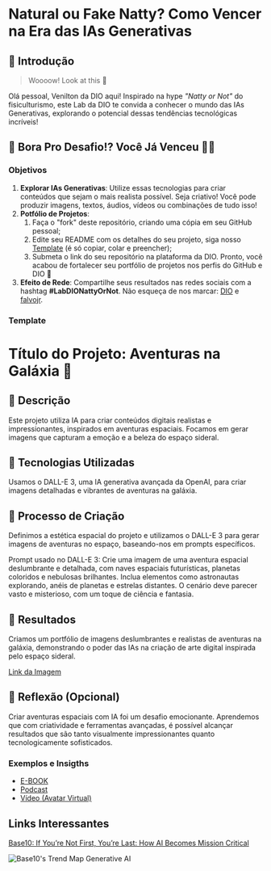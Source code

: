 # Natural ou Fake Natty? Como Vencer na Era das IAs Generativas

## 🚀 Introdução

> Woooow! Look at this 👀

Olá pessoal, Venilton da DIO aqui! Inspirado na hype _"Natty or Not"_ do fisiculturismo, este Lab da DIO te convida a conhecer o mundo das IAs Generativas, explorando o potencial dessas tendências tecnológicas incríveis!

## 🎯 Bora Pro Desafio!? Você Já Venceu 💪🤓

### Objetivos

1. **Explorar IAs Generativas**: Utilize essas tecnologias para criar conteúdos que sejam o mais realista possível. Seja criativo! Você pode produzir imagens, textos, áudios, vídeos ou combinações de tudo isso!
1. **Potfólio de Projetos**:
    1. Faça o "fork" deste repositório, criando uma cópia em seu GitHub pessoal;
    2. Edite seu README com os detalhes do seu projeto, siga nosso [Template](#template) (é só copiar, colar e preencher);
    3. Submeta o link do seu repositório na plataforma da DIO. Pronto, você acabou de fortalecer seu portfólio de projetos nos perfis do GitHub e DIO 🚀
1. **Efeito de Rede**: Compartilhe seus resultados nas redes sociais com a hashtag **#LabDIONattyOrNot**. Não esqueça de nos marcar: [DIO](https://www.linkedin.com/school/dio-makethechange) e [falvojr](https://www.linkedin.com/in/falvojr).

### Template


# Título do Projeto: Aventuras na Galáxia 🌌

## 📒 Descrição
Este projeto utiliza IA para criar conteúdos digitais realistas e impressionantes, inspirados em aventuras espaciais. Focamos em gerar imagens que capturam a emoção e a beleza do espaço sideral.

## 🤖 Tecnologias Utilizadas
Usamos o DALL-E 3, uma IA generativa avançada da OpenAI, para criar imagens detalhadas e vibrantes de aventuras na galáxia.

## 🧐 Processo de Criação
Definimos a estética espacial do projeto e utilizamos o DALL-E 3 para gerar imagens de aventuras no espaço, baseando-nos em prompts específicos.

Prompt usado no DALL-E 3:
Crie uma imagem de uma aventura espacial deslumbrante e detalhada, com naves espaciais futurísticas, planetas coloridos e nebulosas brilhantes. Inclua elementos como astronautas explorando, anéis de planetas e estrelas distantes. O cenário deve parecer vasto e misterioso, com um toque de ciência e fantasia.

## 🚀 Resultados
Criamos um portfólio de imagens deslumbrantes e realistas de aventuras na galáxia, demonstrando o poder das IAs na criação de arte digital inspirada pelo espaço sideral.

[Link da Imagem](https://www.bing.com/images/create/crie-uma-imagem-de-uma-aventura-espacial-deslumbra/1-666a2d7acc0d4028b1e1cefcf1d97cab?id=lpUmyGWSpXz5mthXiJAong%3d%3d&view=detailv2&idpp=genimg&thId=OIG3.QjiOs1qsLqfdrfF5t.Lm&FORM=GCRIDP)



## 💭 Reflexão (Opcional)
Criar aventuras espaciais com IA foi um desafio emocionante. Aprendemos que com criatividade e ferramentas avançadas, é possível alcançar resultados que são tanto visualmente impressionantes quanto tecnologicamente sofisticados.


### Exemplos e Insigths

- [E-BOOK](/exemplos/E-BOOK.md)
- [Podcast](/exemplos/PODCAST.md)
- [Vídeo (Avatar Virtual)](/exemplos/VIDEO.md)

## Links Interessantes

[Base10: If You’re Not First, You’re Last: How AI Becomes Mission Critical](https://base10.vc/post/generative-ai-mission-critical/)

![Base10's Trend Map Generative AI](https://github.com/digitalinnovationone/lab-natty-or-not/assets/730492/f4df26e8-f8f7-4419-8252-c69d73ea930c)
